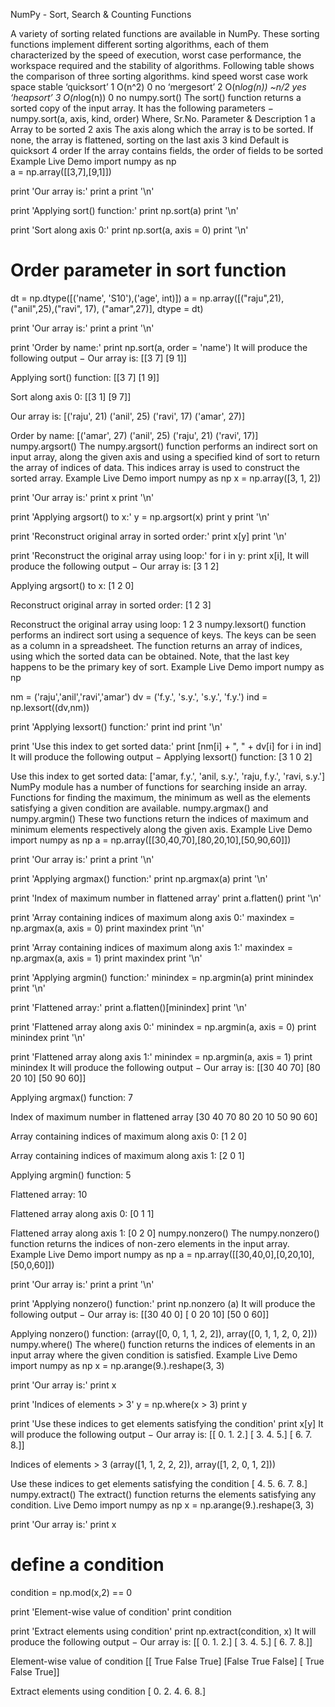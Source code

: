 
NumPy - Sort, Search & Counting Functions



A variety of sorting related functions are available in NumPy. These sorting functions implement different sorting algorithms, each of them characterized by the speed of execution, worst case performance, the workspace required and the stability of algorithms. Following table shows the comparison of three sorting algorithms.
kind
speed
worst case
work space
stable
‘quicksort’
1
O(n^2)
0
no
‘mergesort’
2
O(n*log(n))
~n/2
yes
‘heapsort’
3
O(n*log(n))
0
no
numpy.sort()
The sort() function returns a sorted copy of the input array. It has the following parameters −
numpy.sort(a, axis, kind, order)
Where,
Sr.No.
Parameter & Description
1
a
Array to be sorted
2
axis
The axis along which the array is to be sorted. If none, the array is flattened, sorting on the last axis
3
kind
Default is quicksort
4
order
If the array contains fields, the order of fields to be sorted
Example
 Live Demo
import numpy as np  
a = np.array([[3,7],[9,1]]) 

print 'Our array is:' 
print a 
print '\n'

print 'Applying sort() function:' 
print np.sort(a) 
print '\n' 
  
print 'Sort along axis 0:' 
print np.sort(a, axis = 0) 
print '\n'  

# Order parameter in sort function 
dt = np.dtype([('name', 'S10'),('age', int)]) 
a = np.array([("raju",21),("anil",25),("ravi", 17), ("amar",27)], dtype = dt) 

print 'Our array is:' 
print a 
print '\n'  

print 'Order by name:' 
print np.sort(a, order = 'name')
It will produce the following output −
Our array is:
[[3 7]
 [9 1]]

Applying sort() function:
[[3 7]
 [1 9]]

Sort along axis 0:
[[3 1]
 [9 7]]

Our array is:
[('raju', 21) ('anil', 25) ('ravi', 17) ('amar', 27)]

Order by name:
[('amar', 27) ('anil', 25) ('raju', 21) ('ravi', 17)]
numpy.argsort()
The numpy.argsort() function performs an indirect sort on input array, along the given axis and using a specified kind of sort to return the array of indices of data. This indices array is used to construct the sorted array.
Example
 Live Demo
import numpy as np 
x = np.array([3, 1, 2]) 

print 'Our array is:' 
print x 
print '\n'  

print 'Applying argsort() to x:' 
y = np.argsort(x) 
print y 
print '\n'  

print 'Reconstruct original array in sorted order:' 
print x[y] 
print '\n'  

print 'Reconstruct the original array using loop:' 
for i in y: 
   print x[i],
It will produce the following output −
Our array is:
[3 1 2]

Applying argsort() to x:
[1 2 0]

Reconstruct original array in sorted order:
[1 2 3]

Reconstruct the original array using loop:
1 2 3
numpy.lexsort()
function performs an indirect sort using a sequence of keys. The keys can be seen as a column in a spreadsheet. The function returns an array of indices, using which the sorted data can be obtained. Note, that the last key happens to be the primary key of sort.
Example
 Live Demo
import numpy as np 

nm = ('raju','anil','ravi','amar') 
dv = ('f.y.', 's.y.', 's.y.', 'f.y.') 
ind = np.lexsort((dv,nm)) 

print 'Applying lexsort() function:' 
print ind 
print '\n'  

print 'Use this index to get sorted data:' 
print [nm[i] + ", " + dv[i] for i in ind] 
It will produce the following output −
Applying lexsort() function:
[3 1 0 2]

Use this index to get sorted data:
['amar, f.y.', 'anil, s.y.', 'raju, f.y.', 'ravi, s.y.']
NumPy module has a number of functions for searching inside an array. Functions for finding the maximum, the minimum as well as the elements satisfying a given condition are available.
numpy.argmax() and numpy.argmin()
These two functions return the indices of maximum and minimum elements respectively along the given axis.
Example
 Live Demo
import numpy as np 
a = np.array([[30,40,70],[80,20,10],[50,90,60]]) 

print 'Our array is:' 
print a 
print '\n' 

print 'Applying argmax() function:' 
print np.argmax(a) 
print '\n'  

print 'Index of maximum number in flattened array' 
print a.flatten() 
print '\n'  

print 'Array containing indices of maximum along axis 0:' 
maxindex = np.argmax(a, axis = 0) 
print maxindex 
print '\n'  

print 'Array containing indices of maximum along axis 1:' 
maxindex = np.argmax(a, axis = 1) 
print maxindex 
print '\n'  

print 'Applying argmin() function:' 
minindex = np.argmin(a) 
print minindex 
print '\n'  
   
print 'Flattened array:' 
print a.flatten()[minindex] 
print '\n'  

print 'Flattened array along axis 0:' 
minindex = np.argmin(a, axis = 0) 
print minindex
print '\n'

print 'Flattened array along axis 1:' 
minindex = np.argmin(a, axis = 1) 
print minindex
It will produce the following output −
Our array is:
[[30 40 70]
 [80 20 10]
 [50 90 60]]

Applying argmax() function:
7

Index of maximum number in flattened array
[30 40 70 80 20 10 50 90 60]

Array containing indices of maximum along axis 0:
[1 2 0]

Array containing indices of maximum along axis 1:
[2 0 1]

Applying argmin() function:
5

Flattened array:
10

Flattened array along axis 0:
[0 1 1]

Flattened array along axis 1:
[0 2 0]
numpy.nonzero()
The numpy.nonzero() function returns the indices of non-zero elements in the input array.
Example
 Live Demo
import numpy as np 
a = np.array([[30,40,0],[0,20,10],[50,0,60]]) 

print 'Our array is:' 
print a 
print '\n'  

print 'Applying nonzero() function:' 
print np.nonzero (a)
It will produce the following output −
Our array is:
[[30 40 0]
 [ 0 20 10]
 [50 0 60]]

Applying nonzero() function:
(array([0, 0, 1, 1, 2, 2]), array([0, 1, 1, 2, 0, 2]))
numpy.where()
The where() function returns the indices of elements in an input array where the given condition is satisfied.
Example
 Live Demo
import numpy as np 
x = np.arange(9.).reshape(3, 3) 

print 'Our array is:' 
print x  

print 'Indices of elements > 3' 
y = np.where(x > 3) 
print y  

print 'Use these indices to get elements satisfying the condition' 
print x[y]
It will produce the following output −
Our array is:
[[ 0. 1. 2.]
 [ 3. 4. 5.]
 [ 6. 7. 8.]]

Indices of elements > 3
(array([1, 1, 2, 2, 2]), array([1, 2, 0, 1, 2]))

Use these indices to get elements satisfying the condition
[ 4. 5. 6. 7. 8.]
numpy.extract()
The extract() function returns the elements satisfying any condition.
 Live Demo
import numpy as np 
x = np.arange(9.).reshape(3, 3) 

print 'Our array is:' 
print x  

# define a condition 
condition = np.mod(x,2) == 0 

print 'Element-wise value of condition' 
print condition  

print 'Extract elements using condition' 
print np.extract(condition, x)
It will produce the following output −
Our array is:
[[ 0. 1. 2.]
 [ 3. 4. 5.]
 [ 6. 7. 8.]]

Element-wise value of condition
[[ True False True]
 [False True False]
 [ True False True]]

Extract elements using condition
[ 0. 2. 4. 6. 8.]


